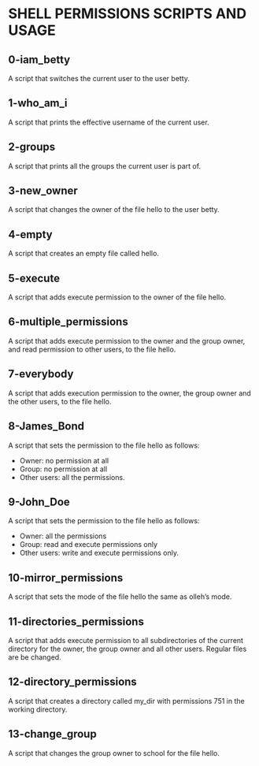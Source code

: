 # SHELL PERMISSIONS SCRIPTS AND USAGE
## 0-iam\_betty
A script that switches the current user to the user betty.
## 1-who\_am\_i
A script that prints the effective username of the current user.
## 2-groups
A script that prints all the groups the current user is part of.
## 3-new\_owner
A script that changes the owner of the file hello to the user betty.
## 4-empty
A script that creates an empty file called hello.
## 5-execute
A script that adds execute permission to the owner of the file hello.
## 6-multiple\_permissions
A script that adds execute permission to the owner and the group owner, and read permission to other users, to the file hello.
## 7-everybody
A script that adds execution permission to the owner, the group owner and the other users, to the file hello.
## 8-James\_Bond
A script that sets the permission to the file hello as follows:
- Owner: no permission at all
- Group: no permission at all
- Other users: all the permissions.
## 9-John\_Doe
A script that sets the permission to the file hello as follows:            
- Owner: all the permissions                                              
- Group: read and execute permissions only                                
- Other users: write and execute permissions only.
## 10-mirror\_permissions
A script that sets the mode of the file hello the same as olleh’s mode.
## 11-directories\_permissions
A script that adds execute permission to all subdirectories of the current directory for the owner, the group owner and all other users. Regular files are be changed.
## 12-directory\_permissions
A script that creates a directory called my\_dir with permissions 751 in the working directory.
## 13-change\_group
A script that changes the group owner to school for the file hello.                                              
